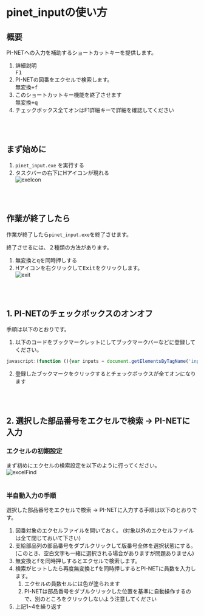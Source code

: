# pinet_inputの使い方



## 概要

PI-NETへの入力を補助するショートカットキーを提供します。

1. 詳細説明<br>
   <kbd>F1</kbd>
2. PI-NETの図番をエクセルで検索します。<br>
   <kbd>無変換+f</kbd>
3. このショートカットキー機能を終了させます<br>
   <kbd>無変換+q</kbd>
4. チェックボックス全てオンはF1詳細キーで詳細を確認してください
<br>
<br>


## まず始めに

1. `pinet_input.exe` を実行する
2. タスクバーの右下にHアイコンが現れる<br>
   ![exeIcon](https://user-images.githubusercontent.com/69337126/91275802-9735af80-e7bb-11ea-9a33-1dc72ec7c4df.png)
<br>
<br>


## 作業が終了したら

作業が終了したら`pinet_input.exe`を終了させます。

終了させるには、２種類の方法があります。

1. <kbd>無変換とqを同時押し</kbd>する
2. Hアイコンを右クリックして<kbd>Exit</kbd>をクリックします。<br>
   ![exit](https://user-images.githubusercontent.com/69337126/91275803-97ce4600-e7bb-11ea-87ac-194ed9fe9444.png)
<br>
<br>



## 1. PI-NETのチェックボックスのオンオフ

手順は以下のとおりです。
1. 以下のコードをブックマークレットにしてブックマークバーなどに登録してください。
```javascript
javascript:(function (){var inputs = document.getElementsByTagName('input');for(var i=0; ; i++){for (var j=0; j < inputs.length; j ++) {var e = inputs[j];if (e.type == 'checkbox')e.checked = true;}if(i < window.frames.length){try {inputs = window.frames[i].document.getElementsByTagName('input');}catch(e){}}else{break;}}})();
```
2. 登録したブックマークをクリックするとチェックボックスが全てオンになります
<br>
<br>



## 2. 選択した部品番号をエクセルで検索 →  PI-NETに入力

### エクセルの初期設定

まず初めにエクセルの検索設定を以下のように行ってください。<br>
![excelFind](https://user-images.githubusercontent.com/69337126/91275804-9866dc80-e7bb-11ea-8b93-0b05b888574c.png)
<br>
<br>



### 半自動入力の手順

選択した部品番号をエクセルで検索 →  PI-NETに入力する手順は以下のとおりです。

1. 図番対象のエクセルファイルを開いておく。
   (対象以外のエクセルファイルは全て閉じておいて下さい)
2. 支給部品列の部品番号をダブルクリックして版番号全体を選択状態にする。
   (このとき、空白文字も一緒に選択される場合がありますが問題ありません)
3. <kbd>無変換とfを同時押し</kbd>するとエクセルで検索します。
4. 検索がヒットしたら再度<kbd>無変換とfを同時押し</kbd>するとPI-NETに員数を入力します。
   1. エクセルの員数セルには色が塗られます
   2. PI-NETは部品番号をダブルクリックした位置を基準に自動操作するので、別のところをクリックしないよう注意してください
5. 上記1~4を繰り返す